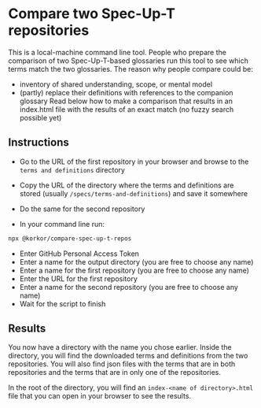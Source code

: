 # Compare two Spec-Up-T repositories

This is a local-machine command line tool. People who prepare the comparison of two Spec-Up-T-based glossaries run this tool to see which terms match the two glossaries. The reason why people compare could be:
- inventory of shared understanding, scope, or mental model
- (partly) replace their definitions with references to the companion glossary
Read below how to make a comparison that results in an index.html file with the results of an exact match (no fuzzy search possible yet)

## Instructions

- Go to the URL of the first repository in your browser and browse to the `terms and definitions` directory
- Copy the URL of the directory where the terms and definitions are stored (usually `/specs/terms-and-definitions`) and save it somewhere
- Do the same for the second repository

- In your command line run:

```bash
npx @korkor/compare-spec-up-t-repos
```

- Enter GitHub Personal Access Token
- Enter a name for the output directory (you are free to choose any name)
- Enter a name for the first repository (you are free to choose any name)
- Enter the URL for the first repository
- Enter a name for the second repository (you are free to choose any name)
- Wait for the script to finish

## Results

You now have a directory with the name you chose earlier. Inside the directory, you will find the downloaded terms and definitions from the two repositories. You will also find json files with the terms that are in both repositories and the terms that are in only one of the repositories.

In the root of the directory, you will find an `index-<name of directory>.html` file that you can open in your browser to see the results.
